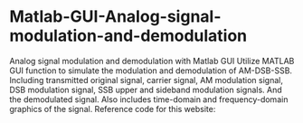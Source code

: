 # Matlab-GUI-Analog-signal-modulation-and-demodulation
Analog signal modulation and demodulation with Matlab GUI
Utilize MATLAB GUI function to simulate the modulation and demodulation of AM-DSB-SSB. Including transmitted original signal, carrier signal, AM modulation signal, DSB modulation signal, SSB upper and sideband modulation signals. And the demodulated signal. Also includes time-domain and frequency-domain graphics of the signal.
Reference code for this website:
